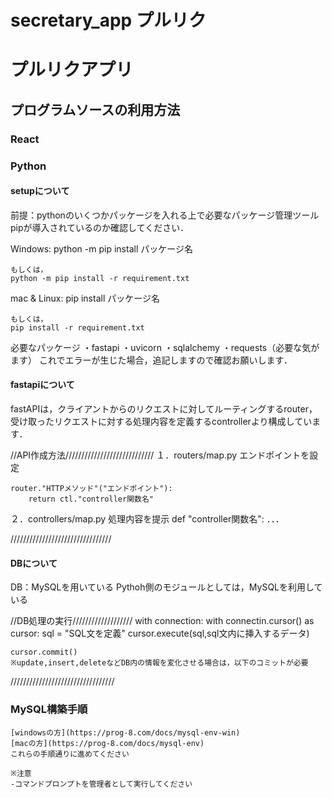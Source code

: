 # secretary_app プルリク
# プルリクアプリ

## プログラムソースの利用方法
### React

### Python
#### setupについて
前提：pythonのいくつかパッケージを入れる上で必要なパッケージ管理ツールpipが導入されているのか確認してください．

Windows:
    python -m pip install パッケージ名

    もしくは，
    python -m pip install -r requirement.txt

mac & Linux:
    pip install パッケージ名

    もしくは，
    pip install -r requirement.txt

必要なパッケージ
    ・fastapi
    ・uvicorn
    ・sqlalchemy
    ・requests（必要な気がます）
    これでエラーが生じた場合，追記しますので確認お願いします．

#### fastapiについて
fastAPIは，クライアントからのリクエストに対してルーティングするrouter，受け取ったリクエストに対する処理内容を定義するcontrollerより構成しています．

//API作成方法////////////////////////////
１．routers/map.py エンドポイントを設定

    router."HTTPメソッド"("エンドポイント"):
        return ctl."controller関数名"

２．controllers/map.py 処理内容を提示
    def "controller関数名":
        ．．．

////////////////////////////////

#### DBについて
DB：MySQLを用いている
Pythoh側のモジュールとしては，MySQLを利用している

//DB処理の実行///////////////////
with connection:
    with connectin.cursor() as cursor:
        sql = "SQL文を定義"
        cursor.execute(sql,sql文内に挿入するデータ)
    
    cursor.commit()
    ※update,insert,deleteなどDB内の情報を変化させる場合は，以下のコミットが必要
    
/////////////////////////////////

### MySQL構築手順
    [windowsの方](https://prog-8.com/docs/mysql-env-win)
    [macの方](https://prog-8.com/docs/mysql-env)
    これらの手順通りに進めてください
    
    ※注意
    -コマンドプロンプトを管理者として実行してください









